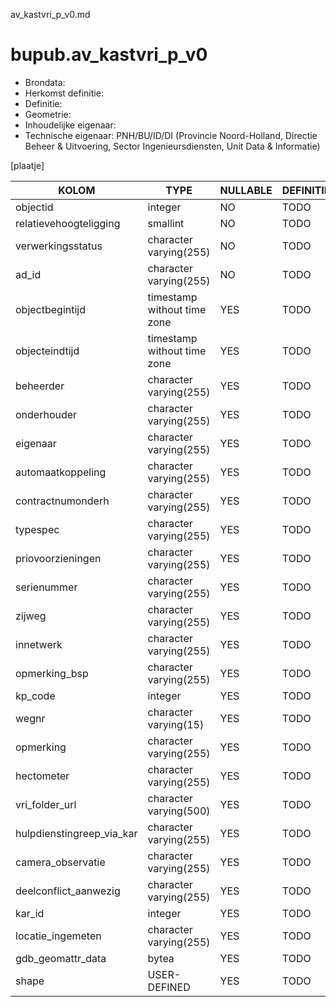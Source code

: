 av_kastvri_p_v0.md

# bupub.av_kastvri_p_v0


* Brondata: 
* Herkomst definitie: 
* Definitie: 
* Geometrie: 
* Inhoudelijke eigenaar: 
* Technische eigenaar: PNH/BU/ID/DI (Provincie Noord-Holland, Directie Beheer & Uitvoering, Sector Ingenieursdiensten, Unit Data & Informatie)

[plaatje]


|KOLOM                            |TYPE                       |NULLABLE|DEFINITIE|
|------                           |----                       |-----   |-----    |
|objectid                         |integer                    |NO      |TODO|
|relatievehoogteligging           |smallint                   |NO      |TODO|
|verwerkingsstatus                |character varying(255)     |NO      |TODO|
|ad_id                            |character varying(255)     |NO      |TODO|
|objectbegintijd                  |timestamp without time zone|YES     |TODO|
|objecteindtijd                   |timestamp without time zone|YES     |TODO|
|beheerder                        |character varying(255)     |YES     |TODO|
|onderhouder                      |character varying(255)     |YES     |TODO|
|eigenaar                         |character varying(255)     |YES     |TODO|
|automaatkoppeling                |character varying(255)     |YES     |TODO|
|contractnumonderh                |character varying(255)     |YES     |TODO|
|typespec                         |character varying(255)     |YES     |TODO|
|priovoorzieningen                |character varying(255)     |YES     |TODO|
|serienummer                      |character varying(255)     |YES     |TODO|
|zijweg                           |character varying(255)     |YES     |TODO|
|innetwerk                        |character varying(255)     |YES     |TODO|
|opmerking_bsp                    |character varying(255)     |YES     |TODO|
|kp_code                          |integer                    |YES     |TODO|
|wegnr                            |character varying(15)      |YES     |TODO|
|opmerking                        |character varying(255)     |YES     |TODO|
|hectometer                       |character varying(255)     |YES     |TODO|
|vri_folder_url                   |character varying(500)     |YES     |TODO|
|hulpdienstingreep_via_kar        |character varying(255)     |YES     |TODO|
|camera_observatie                |character varying(255)     |YES     |TODO|
|deelconflict_aanwezig            |character varying(255)     |YES     |TODO|
|kar_id                           |integer                    |YES     |TODO|
|locatie_ingemeten                |character varying(255)     |YES     |TODO|
|gdb_geomattr_data                |bytea                      |YES     |TODO|
|shape                            |USER-DEFINED               |YES     |TODO|
